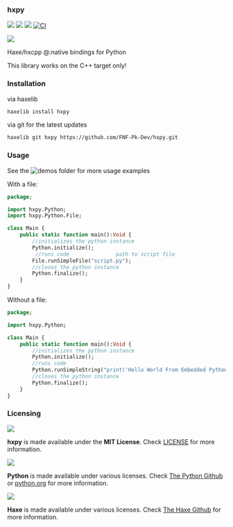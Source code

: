 ### hxpy


![](https://img.shields.io/github/repo-size/Vortex2Oblivion/hxpy) ![](https://badgen.net/github/open-issues/Vortex2Oblivion/hxpy) ![](https://badgen.net/badge/license/MIT/green)
[![CI](https://img.shields.io/github/actions/workflow/status/Vortex2Oblivion/hxpy/main.yml?branch=master&logo=github)](https://github.com/Vortex2Oblivion/hxpy/actions?query=workflow%3ACI)

![](https://raw.githubusercontent.com/Vortex2Oblivion/hxpy/master/assets/hxpy-logo.png)

Haxe/hxcpp @:native bindings for Python

This library works on the C++ target only!

### Installation

via haxelib
```bash
haxelib install hxpy
```
via git for the latest updates
```bash
haxelib git hxpy https://github.com/FNF-Pk-Dev/hxpy.git
```

### Usage

See the ![demos](https://github.com/FNF-Pk-Dev/hxpy/tree/master/test/demos) folder for more usage examples

With a file:

```haxe
package;

import hxpy.Python;
import hxpy.Python.File;

class Main {
	public static function main():Void {
		//initializes the python instance
		Python.initialize();
		 //runs code               path to script file
		File.runSimpleFile("script.py");
		//closes the python instance
		Python.finalize();
	}
}
```

Without a file:

```haxe
package;

import hxpy.Python;

class Main {
	public static function main():Void {
		//initializes the python instance
		Python.initialize();
		//runs code
		Python.runSimpleString("print('Hello World From Embedded Python')");
		//closes the python instance
		Python.finalize();
	}
}
```

### Licensing

![](https://raw.githubusercontent.com/Vortex2Oblivion/hxpy/master/assets/hxpy-logo.png)

**hxpy** is made available under the **MIT License**. Check [LICENSE](./LICENSE) for more information.

![](https://raw.githubusercontent.com/Vortex2Oblivion/hxpy/master/assets/python-logo.png)

**Python** is made available under various licenses. Check [The Python Github](https://github.com/python/cpython/blob/main/LICENSE) or [python.org](https://www.python.org/) for more information.

![](https://raw.githubusercontent.com/Vortex2Oblivion/hxpy/master/assets/haxe-logo.png)

**Haxe** is made available under various licenses. Check [The Haxe Github](https://github.com/HaxeFoundation/haxe#license) for more information.

